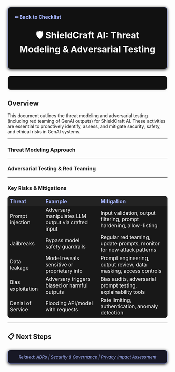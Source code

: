 <section style="border:1px solid #a5b4fc; border-radius:10px; margin:1.5em 0; box-shadow:0 2px 8px #222; padding:1.5em; background:#111; color:#fff;">
<div style="margin-bottom:1.5em;">
  <a href="./checklist.md" style="color:#a5b4fc; font-weight:bold; text-decoration:none; font-size:1.1em;">⬅️ Back to Checklist</a>
</div>
<h1 align="center" style="margin-top:0; font-size:2em;">🛡️ ShieldCraft AI: Threat Modeling & Adversarial Testing</h1>
</section>

<section style="border:1px solid #e0e0e0; border-radius:10px; margin:1.5em 0; box-shadow:0 2px 8px #f0f0f0; padding:1.5em; background:#111; color:#fff;"></section>

## Overview

This document outlines the threat modeling and adversarial testing (including red teaming of GenAI outputs) for ShieldCraft AI. These activities are essential to proactively identify, assess, and mitigate security, safety, and ethical risks in GenAI systems.

***

### Threat Modeling Approach

<ul>
</ul>

***

### Adversarial Testing & Red Teaming

<ul>
</ul>

***

### Key Risks & Mitigations

<table style="width:100%; text-align:left; background:#181818; color:#fff; border-radius:8px;">
  <thead style="background:#232323; color:#a5b4fc;">
    <tr>
      <th style="text-align:left;">Threat</th>
      <th style="text-align:left;">Example</th>
      <th style="text-align:left;">Mitigation</th>
    </tr>
  </thead>
  <tbody>
    <tr><td>Prompt injection</td><td>Adversary manipulates LLM output via crafted input</td><td>Input validation, output filtering, prompt hardening, allow-listing</td></tr>
    <tr><td>Jailbreaks</td><td>Bypass model safety guardrails</td><td>Regular red teaming, update prompts, monitor for new attack patterns</td></tr>
    <tr><td>Data leakage</td><td>Model reveals sensitive or proprietary info</td><td>Prompt engineering, output review, data masking, access controls</td></tr>
    <tr><td>Bias exploitation</td><td>Adversary triggers biased or harmful outputs</td><td>Bias audits, adversarial prompt testing, explainability tools</td></tr>
    <tr><td>Denial of Service</td><td>Flooding API/model with requests</td><td>Rate limiting, authentication, anomaly detection</td></tr>
  </tbody>
</table>

***

## 📋 Next Steps

<ul>
</ul>

<section style="border:1px solid #a5b4fc; border-radius:10px; margin:1.5em 0; box-shadow:0 2px 8px #222; padding:1em; background:#181825; color:#a5b4fc; font-size:0.95em; text-align:center;">
  <em>Related: <a href="./adrs.md" style="color:#a5b4fc;">ADRs</a> | <a href="./security_governance.md" style="color:#a5b4fc;">Security & Governance</a> | <a href="./privacy_impact_assessment.md" style="color:#a5b4fc;">Privacy Impact Assessment</a></em>
</section>